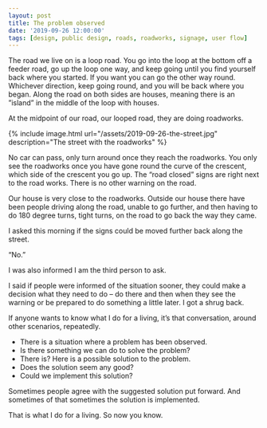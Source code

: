 ```yaml
---
layout: post
title: The problem observed
date: '2019-09-26 12:00:00'
tags: [design, public design, roads, roadworks, signage, user flow]
---
```

The road we live on is a loop road. You go into the loop at the bottom off a feeder road, go up the loop one way, and keep going until you find yourself back where you started. If you want you can go the other way round. Whichever direction, keep going round, and you will be back where you began. Along the road on both sides are houses, meaning there is an ”island” in the middle of the loop with houses.

At the midpoint of our road, our looped road, they are doing roadworks.

{% include image.html url="/assets/2019-09-26-the-street.jpg" description="The street with the roadworks" %}

No car can pass, only turn around once they reach the roadworks. You only see the roadworks once you have gone round the curve of the crescent, which side of the crescent you go up. The “road closed” signs are right next to the road works. There is no other warning on the road.

Our house is very close to the roadworks. Outside our house there have been people driving along the road, unable to go further, and then having to do 180 degree turns, tight turns, on the road to go back the way they came.

I asked this morning if the signs could be moved further back along the street.

“No.”

I was also informed I am the third person to ask.

I said if people were informed of the situation sooner, they could make a decision what they need to do – do there and then when they see the warning or be prepared to do something a little later. I got a shrug back.

If anyone wants to know what I do for a living, it’s that conversation, around other scenarios, repeatedly.

* There is a situation where a problem has been observed.
* Is there something we can do to solve the problem?
* There is? Here is a possible solution to the problem.
* Does the solution seem any good?
* Could we implement this solution?

Sometimes people agree with the suggested solution put forward. And sometimes of that sometimes the solution is implemented.

That is what I do for a living. So now you know.
